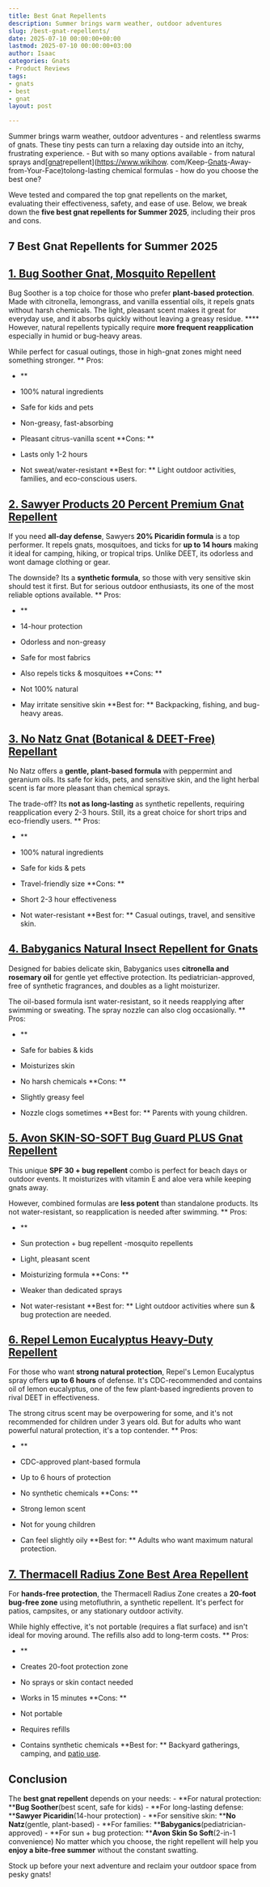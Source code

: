 ```yaml
---
title: Best Gnat Repellents
description: Summer brings warm weather, outdoor adventures
slug: /best-gnat-repellents/
date: 2025-07-10 00:00:00+00:00
lastmod: 2025-07-10 00:00:00+03:00
author: Isaac
categories: Gnats
- Product Reviews
tags:
- gnats
- best
- gnat
layout: post

---
```

Summer brings warm weather, outdoor adventures - and relentless swarms of gnats. These tiny pests can turn a relaxing day outside into an itchy, frustrating experience. - But with so many options available - from natural sprays and[[gnat](https://pestpolicy.com/best-gnat-repellent/)repellent](https://www.wikihow. com/Keep-[Gnats](https://pestpolicy.com/do-gnats-bite-humans/)-Away-from-Your-Face)tolong-lasting chemical formulas - how do you choose the best one?

Weve tested and compared the top gnat repellents on the market, evaluating their effectiveness, safety, and ease of use. Below, we break down the **five best gnat repellents for Summer 2025**, including their pros and cons.

##  7 Best Gnat Repellents for Summer 2025

##  [1. Bug Soother Gnat, Mosquito Repellent](https://www.amazon.com/dp/B00E3C1QJ0/?tag=p-policy-20)

Bug Soother is a top choice for those who prefer **plant-based protection**. Made with citronella, lemongrass, and vanilla essential oils, it repels gnats without harsh chemicals. The light, pleasant scent makes it great for everyday use, and it absorbs quickly without leaving a greasy residue. **** However, natural repellents typically require **more frequent reapplication** especially in humid or bug-heavy areas.

While perfect for casual outings, those in high-gnat zones might need something stronger. **
Pros:

- **

- 100% natural ingredients

- Safe for kids and pets

- Non-greasy, fast-absorbing

- Pleasant citrus-vanilla scent **Cons: **

- Lasts only 1-2 hours

- Not sweat/water-resistant **Best for: ** Light outdoor activities, families, and eco-conscious users.

##  [2. Sawyer Products 20 Percent Premium Gnat Repellent](https://www.amazon.com/dp/B00VV5KRD8/?tag=p-policy-20)

If you need **all-day defense**, Sawyers **20% Picaridin formula** is a top performer. It repels gnats, mosquitoes, and ticks for **up to 14 hours** making it ideal for camping, hiking, or tropical trips. Unlike DEET, its odorless and wont damage clothing or gear.

The downside? Its a **synthetic formula**, so those with very sensitive skin should test it first. But for serious outdoor enthusiasts, its one of the most reliable options available. **
Pros:

- **

- 14-hour protection

- Odorless and non-greasy

- Safe for most fabrics

- Also repels ticks & mosquitoes **Cons: **

- Not 100% natural

- May irritate sensitive skin **Best for: ** Backpacking, fishing, and bug-heavy areas.

##  [3. No Natz Gnat (Botanical & DEET-Free) Repellant](https://www.amazon.com/dp/B082DM6VR3/?tag=p-policy-20)

No Natz offers a **gentle, plant-based formula** with peppermint and geranium oils. Its safe for kids, pets, and sensitive skin, and the light herbal scent is far more pleasant than chemical sprays.

The trade-off? Its **not as long-lasting** as synthetic repellents, requiring reapplication every 2-3 hours. Still, its a great choice for short trips and eco-friendly users. **
Pros:

- **

- 100% natural ingredients

- Safe for kids & pets

- Travel-friendly size **Cons: **

- Short 2-3 hour effectiveness

- Not water-resistant **Best for: ** Casual outings, travel, and sensitive skin.

##  [4. Babyganics Natural Insect Repellent for Gnats](https://www.amazon.com/dp/B00AN4ASBO/?tag=p-policy-20)

Designed for babies delicate skin, Babyganics uses **citronella and rosemary oil** for gentle yet effective protection. Its pediatrician-approved, free of synthetic fragrances, and doubles as a light moisturizer.

The oil-based formula isnt water-resistant, so it needs reapplying after swimming or sweating. The spray nozzle can also clog occasionally. **
Pros:

- **

- Safe for babies & kids

- Moisturizes skin

- No harsh chemicals **Cons: **

- Slightly greasy feel

- Nozzle clogs sometimes **Best for: ** Parents with young children.

##  [5. Avon SKIN-SO-SOFT Bug Guard PLUS Gnat Repellent](https://www.amazon.com/dp/B0059JMJWO/?tag=p-policy-20)

This unique **SPF 30 + bug repellent** combo is perfect for beach days or outdoor events. It moisturizes with vitamin E and aloe vera while keeping gnats away.

However, combined formulas are **less potent** than standalone products. Its not water-resistant, so reapplication is needed after swimming. **
Pros:

- **

- Sun protection + bug repellent -mosquito repellents

- Light, pleasant scent

- Moisturizing formula **Cons: **

- Weaker than dedicated sprays

- Not water-resistant **Best for: ** Light outdoor activities where sun & bug protection are needed.

##  [**6. Repel Lemon Eucalyptus  Heavy-Duty Repellent**](https://www.amazon.com/dp/B010AFV1LQ/?tag=p-policy-20)

For those who want **strong natural protection**, Repel's Lemon Eucalyptus spray offers **up to 6 hours** of defense. It's CDC-recommended and contains oil of lemon eucalyptus, one of the few plant-based ingredients proven to rival DEET in effectiveness.

The strong citrus scent may be overpowering for some, and it's not recommended for children under 3 years old. But for adults who want powerful natural protection, it's a top contender. **
Pros:

- **

- CDC-approved plant-based formula

- Up to 6 hours of protection

- No synthetic chemicals **Cons: **

- Strong lemon scent

- Not for young children

- Can feel slightly oily **Best for: ** Adults who want maximum natural protection.

##  [**7. Thermacell Radius Zone  Best Area Repellent**](https://www.amazon.com/dp/B093X9YNYF/?tag=p-policy-20)

For **hands-free protection**, the Thermacell Radius Zone creates a **20-foot bug-free zone** using metofluthrin, a synthetic repellent. It's perfect for patios, campsites, or any stationary outdoor activity.

While highly effective, it's not portable (requires a flat surface) and isn't ideal for moving around. The refills also add to long-term costs. **
Pros:

- **

- Creates 20-foot protection zone

- No sprays or skin contact needed

- Works in 15 minutes **Cons: **

- Not portable

- Requires refills

- Contains synthetic chemicals **Best for: ** Backyard gatherings, camping, and [patio use](https://pestpolicy.com/best-gnat-repellent/).

##  **Conclusion**

The **best gnat repellent** depends on your needs: - **For natural protection: ****Bug Soother**(best scent, safe for kids) - **For long-lasting defense: ****Sawyer Picaridin**(14-hour protection) - **For sensitive skin: ****No Natz**(gentle, plant-based) - **For families: ****Babyganics**(pediatrician-approved) - **For sun + bug protection: ****Avon Skin So Soft**(2-in-1 convenience) No matter which you choose, the right repellent will help you **enjoy a bite-free summer** without the constant swatting.

Stock up before your next adventure and reclaim your outdoor space from pesky gnats!